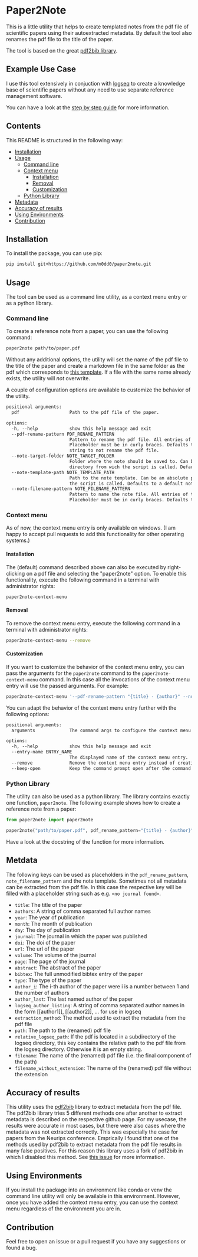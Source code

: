 # Paper2Note
This is a little utility that helps to create templated notes from the pdf file of scientific papers using their autoextracted metadata.
By default the tool also renames the pdf file to the title of the paper.

The tool is based on the great [pdf2bib library](https://github.com/MicheleCotrufo/pdf2bib).

## Example Use Case
I use this tool extensively in conjuction with [logseq](https://logseq.com/) to create a knowledge base of scientific papers without any need to use separate reference management software.

You can have a look at the [step by step guide](docs/logseq_integration_step_by_step.md) for more information.

## Contents
This README is structured in the following way:
- [Installation](#installation)
- [Usage](#usage)
  - [Command line](#command-line)
  - [Context menu](#context-menu)
    - [Installation](#installation-1)
    - [Removal](#removal)
    - [Customization](#customization)
  - [Python Library](#python-library)
- [Metadata](#metadata)
- [Accuracy of results](#accuracy-of-results)
- [Using Environments](#using-environments)
- [Contribution](#contribution)

## Installation
To install the package, you can use pip:
```bash
pip install git+https://github.com/m0dd0/paper2note.git
```

## Usage
The tool can be used as a command line utility, as a context menu entry or as a python library.

### Command line
To create a reference note from a paper, you can use the following command:
```bash
paper2note path/to/paper.pdf
```

Without any additional options, the utility will set the name of the pdf file to the title of the paper and create a markdown file in the same folder as the pdf which corresponds to [this template](paper2note/templates/reference.md).
If a file with the same name already exists, the utility will _not_ overwrite.

A couple of configuration options are available to customize the behavior of the utility.
```txt
positional arguments:
  pdf                   Path to the pdf file of the paper.

options:
  -h, --help            show this help message and exit
  --pdf-rename-pattern PDF_RENAME_PATTERN
                        Pattern to rename the pdf file. All entries of the metadata can be used as placeholders.
                        Placeholder must be in curly braces. Defaults to the title of the paper. Set to an empty
                        string to not rename the pdf file.
  --note-target-folder NOTE_TARGET_FOLDER
                        Folder where the note should be saved to. Can be an absolute path or relative to the
                        directory from wich the script is called. Defaults to the directory of the pdf file.
  --note-template-path NOTE_TEMPLATE_PATH
                        Path to the note template. Can be an absolute path or relative to the directory from wich
                        the script is called. Defaults to a default note template.
  --note-filename-pattern NOTE_FILENAME_PATTERN
                        Pattern to name the note file. All entries of the metadata can be used as placeholders.
                        Placeholder must be in curly braces. Defaults to the same name as the (renamed) pdf file.
```

### Context menu
As of now, the context menu entry is only available on windows. (I am happy to accept pull requests to add this functionality for other operating systems.)

#### Installation
The (default) command described above can also be executed by right-clicking on a pdf file and selecting the "paper2note" option.
To enable this functionality, execute the following command in a terminal with administrator rights:
```bash
paper2note-context-menu
```

#### Removal
To remove the context menu entry, execute the following command in a terminal with administrator rights:
```bash
paper2note-context-menu --remove
```

#### Customization
If you want to customize the behavior of the context menu entry, you can pass the arguments for the `paper2note` command to the `paper2note-context-menu` command. In this case all the invocations of the context menu entry will use the passed arguments.
For example:
```bash
paper2note-context-menu '--pdf-rename-pattern "{title} - {author}" --note-target-folder "path/to/notes" --note-template-path "path/to/template.md" --note-filename-pattern "{title} - {year}"'
```

You can adapt the behavior of the context menu entry further with the following options:
```txt
positional arguments:
  arguments             The command args to configure the context menu entry with. If nothing given all the default args will be used.

options:
  -h, --help            show this help message and exit
  --entry-name ENTRY_NAME
                        The displayed name of the context menu entry.
  --remove              Remove the context menu entry instead of creating it.
  --keep-open           Keep the command prompt open after the command has been executed.
```


### Python Library
The utility can also be used as a python library.
The library contains exactly one function, `paper2note`.
The following example shows how to create a reference note from a paper:
```python
from paper2note import paper2note

paper2note("path/to/paper.pdf", pdf_rename_pattern="{title} - {author}", note_target_folder="path/to/notes", note_template_path="path/to/template.md", note_filename_pattern="{title} - {author}")
```
Have a look at the docstring of the function for more information.

## Metdata
The following keys can be used as placeholders in the `pdf_rename_pattern`, `note_filename_pattern` and the note template.
Sometimes not all metadata can be extracted from the pdf file. In this case the respective key will be filled with a placeholder string such as e.g. `<no journal found>`.
- `title`: The title of the paper
- `authors`: A string of comma separated full author names
- `year`: The year of publication
- `month`: The month of publication
- `day`: The day of publication
- `journal`: The journal in which the paper was published
- `doi`: The doi of the paper
- `url`: The url of the paper
- `volume`: The volume of the journal
- `page`: The page of the journal
- `abstract`: The abstract of the paper
- `bibtex`: The full unmodified bibtex entry of the paper
- `type`: The type of the paper
- `author_i`: The i-th author of the paper were i is a number between 1 and the number of authors
- `author_last`: The last named author of the paper
- `logseq_author_listing`: A string of comma separated author names in the form [[author1]], [[author2]], ... for use in logseq
- `extraction_method`: The method used to extract the metadata from the pdf file
- `path`: The path to the (renamed) pdf file
- `relative_logseq_path`: If the pdf is located in a subdirectory of the logseq directory, this key contains the relative path to the pdf file from the logseq directory. Otherwise it is an empty string.
- `filename`: The name of the (renamed) pdf file (i.e. the final component of the path)
- `filename_without_extension`: The name of the (renamed) pdf file without the extension

## Accuracy of results
This utility uses the [pdf2bib](https://github.com/MicheleCotrufo/pdf2bib) library to extract metadata from the pdf file.
The pdf2bib library tries 5 different methods one after another to extract metadata is described on the respective github page.
For my usecase, the results were accurate in most cases, but there were also cases where the metadata was not extracted correctly.
This was especially the case for papers from the Neurips conference.
Emprically I found that one of the methods used by pdf2bib to extract metadata from the pdf file results in many false positives.
For this reason this library uses a fork of pdf2bib in which I disabled this method.
See [this issue](https://github.com/MicheleCotrufo/pdf2doi/issues/25) for more information.

## Using Environments
If you install the package into an environment like conda or venv the command line utility will only be available in this environment.
However, once you have added the context menu entry, you can use the context menu regardless of the environment you are in.

## Contribution
Feel free to open an issue or a pull request if you have any suggestions or found a bug.
